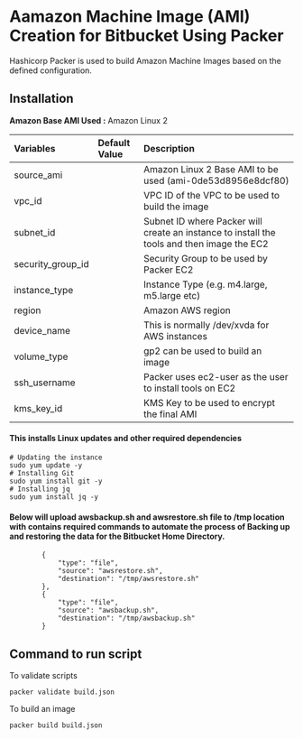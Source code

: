 # Aamazon Machine Image (AMI) Creation for Bitbucket Using Packer

Hashicorp Packer is used to build Amazon Machine Images based on the defined configuration.

## Installation

**Amazon Base AMI Used :** Amazon Linux 2

| Variables              | Default Value   | Description  |
| :-------------         |:-------------   | :-----|
| source_ami         |                 |  Amazon Linux 2 Base AMI to be used (ami-0de53d8956e8dcf80) |
| vpc_id         |                |  VPC ID of the VPC to be used to build the image   |
| subnet_id         |              |  Subnet ID where Packer will create an instance to install the tools and then image the EC2   |
| security_group_id         |                |  Security Group to be used by Packer EC2 |
| instance_type         |                |  Instance Type (e.g. m4.large, m5.large etc)   |
| region         |               |  Amazon AWS region   |
| device_name         |              |  This is normally /dev/xvda for AWS instances   |
| volume_type         |               |  gp2 can be used to build an image   |
| ssh_username         |               |  Packer uses ec2-user as the user to install tools on EC2   |
| kms_key_id         |               |  KMS Key to be used to encrypt the final AMI   |


#### This installs Linux updates and other required dependencies

```
# Updating the instance
sudo yum update -y
# Installing Git
sudo yum install git -y
# Installing jq
sudo yum install jq -y
```     

#### Below will upload awsbackup.sh and awsrestore.sh file to /tmp location with contains required commands to automate the process of Backing up and restoring the data for the Bitbucket Home Directory.

```
        {
            "type": "file",
            "source": "awsrestore.sh",
            "destination": "/tmp/awsrestore.sh"
        },
        {
            "type": "file",
            "source": "awsbackup.sh",
            "destination": "/tmp/awsbackup.sh"
        }

```

## Command to run script

To validate scripts

```
packer validate build.json
```

To build an image
```
packer build build.json
```

